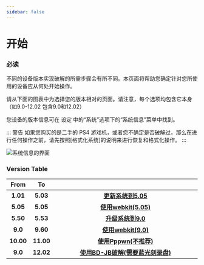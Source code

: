 ```yaml
---
sidebar: false
---
```


# 开始

### 必读

不同的设备版本实现破解的所需步骤会有所不同。本页面将帮助您确定针对您所使用的设备应从何处开始操作。

请从下面的图表中为选择您的版本相对的页面。请注意，每个选项均包含它本身 （如9.0-12.02 包含9.0和12.02）

您设备的版本信息可在 设定 中的“系统”选项下的“系统信息”菜单中找到。

::: 警告
如果您购买的是二手的 PS4 游戏机，或者您不确定是否破解过，那么在进行任何操作之前，请先按照[格式化系统]的说明来进行恢复和格式化操作。
:::

![系统信息的界面](/assets/images/screenshots/system-version.png)

### Version Table

<table>
  <colgroup>
    <col span="1" style="width: 10%;">
    <col span="1" style="width: 10%;">
    <col span="1" style="width: 80%;">
  </colgroup>
  <thead>
    <tr>
      <th style="text-align: center; font-weight: bold;">From</th>
      <th style="text-align: center; font-weight: bold;">To</th>
      <th style="text-align: center; font-weight: bold;"></th>
    </tr>
  </thead>
  <tbody>
    <tr>
      <td style="text-align: center; font-weight: bold;">1.01</td>
      <td style="text-align: center; font-weight: bold;">5.03</td>
      <td style="text-align: center; font-weight: bold;"><a href="updating-firmware-(5.05).html">更新系统到5.05</a></td>
    </tr>
    <tr>
      <td style="text-align: center; font-weight: bold;">5.05</td>
      <td style="text-align: center; font-weight: bold;">5.05</td>
      <td style="text-align: center; font-weight: bold;"><a href="using-webkit505.html">使用webkit(5.05)</a></td>
    </tr>
    <tr>
      <td style="text-align: center; font-weight: bold;">5.50</td>
      <td style="text-align: center; font-weight: bold;">5.53</td>
      <td style="text-align: center; font-weight: bold;"><a href="updating-firmware-(9.0).html">升级系统到9.0</a></td>
    </tr>
    <tr>
      <td style="text-align: center; font-weight: bold;">9.0</td>
      <td style="text-align: center; font-weight: bold;">9.60</td>
      <td style="text-align: center; font-weight: bold;"><a href="using-webkit90.html">使用webkit(9.0)</a></td>
    </tr>
    <tr>
      <td style="text-align: center; font-weight: bold;">10.00</td>
      <td style="text-align: center; font-weight: bold;">11.00</td>
      <td style="text-align: center; font-weight: bold;"><a href="using-pppwn.html">使用Pppwn(不推荐)</a></td>
    </tr>
    <tr>
      <td style="text-align: center; font-weight: bold;">9.0</td>
      <td style="text-align: center; font-weight: bold;">12.02</td>
      <td style="text-align: center; font-weight: bold;"><a href="bdjb.html">使用BD-JB破解(需要蓝光刻录盘)</a></td>
    </tr>
  </tbody>
</table>
